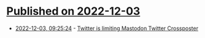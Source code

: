 # [Published on 2022-12-03](index.md)

* [2022-12-03, 09:25:24](https://news.ycombinator.com/item?id=33842081) - [Twitter is limiting Mastodon Twitter Crossposter](https://crossposter.masto.donte.com.br/)
